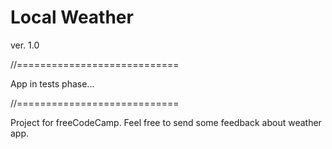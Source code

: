 # Local Weather

ver. 1.0

//============================

App in tests phase...

//============================


Project for freeCodeCamp.
Feel free to send some feedback about weather app.
